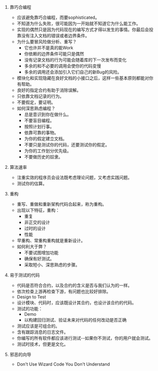 1. 靠巧合编程
	- 应该避免靠巧合编程，而要sophisticated。
	- 不知道为什么失败，很可能因为一开始就不知道它为什么能工作。
	- 实现的偶然只是因为代码现在的编写方式才得以发生的事情。你最后会投靠没有注入文档的错误或者边界条件。
	- 为什么要冒风险做分析、重写？
		- 它也许并不是真的能Work
		- 你依赖的边界条件可能只是偶然
		- 没有记录文档的行为可能会随着库的下一次发布而变化
		- 多余的和不必要的调用会使你的代码变慢
		- 多余的调用还会添加引入它们自己的新Bug的风险。
	- 模块化和实现隐藏在良好文档的小接口之后，这样一些基本原则都能对你有帮助。
	- 良好的指定合约有助于消除误解。
	- 只依靠文档记录的行为。
	- 不要假定，要证明。
	- 如何深思熟虑编程？
		- 总是意识到你在做什么。
		- 不要盲目编程。
		- 按照计划行事。
		- 依靠可靠的事物。
		- 为你的假定建立文档。
		- 不要只是测试你的代码，还要测试你的假定。
		- 为你的工作划分优先级。
		- 不要做历史的奴隶。

2. 算法速率
	- 注重实效的程序员会设法既考虑理论问题，又考虑实践问题。
	- 测试你的估算。

3. 重构
	- 重写、重做和重新架构代码合起来，称为重构。
	- 出现以下特征，重构：
		- 重复
		- 非正交的设计
		- 过时的设计
		- 性能
	- 早重构、常重构重构就是重新设计。
	- 如何利大于弊？
		- 不要试图增加功能
		- 确保有好测试。
		- 采取短小、深思熟虑的步骤。

4. 易于测试的代码
	- 代码是否符合合约，以及合约的含义是否与我们认为的一样。
	- 依次检查上游再检查下游，有问题也比较好排除。
	- Design to Test
	- 设计模块、代码时，应该既设计其合约，也设计该合约的代码。
	- 测试的功能：
		- Demo
		- 以构建回归测试、验证未来对代码的任何改动是否正确
	- 测试应该是可组合的。
	- 含有跟踪消息的日志文件。
	- 你编写的所有软件都应该进行测试--如果你不测试，你的用户就会测试。
	- 测试时技术，但更是文化。

5. 邪恶的向导
	- Don't Use Wizard Code You Don't Understand

